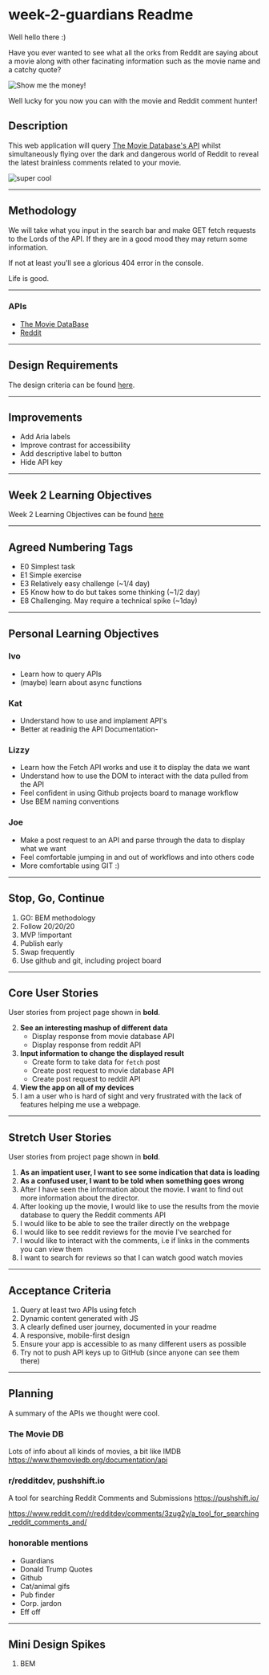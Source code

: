 # week-2-guardians Readme

Well hello there :)

Have you ever wanted to see what all the orks from Reddit are saying about a movie along with other facinating information such as the movie name and a catchy quote?

![Show me the money!](https://media1.giphy.com/media/9HQRIttS5C4Za/200.gif?cid=e1bb72ff49ac33ce53f2abf46d9a2c78f64e7baad5ec826d&rid=200.gif)

Well lucky for you now you can with the movie and Reddit comment hunter!

## Description
This web application will query [The Movie Database's API](https://developers.themoviedb.org/3/getting-started/introduction) whilst simultaneously flying over the dark and dangerous world of Reddit to reveal the latest brainless comments related to your movie.

![super cool](https://media3.giphy.com/media/jba8ucWVAhG9VcUkx9/200.gif?cid=e1bb72ff1e6a09e280bf2dcd3ecf9dcd4ab298821ed7cc8d&rid=200.gif)

---

## Methodology
We will take what you input in the search bar and make GET fetch requests to the Lords of the API. If they are in a good mood they may return some information. 

If not at least you'll see a glorious 404 error in the console.

Life is good.

---

### APIs
- [The Movie DataBase](https://developers.themoviedb.org/3/getting-started/introduction)
- [Reddit](https://www.reddit.com/r/redditdev/comments/3zug2y/a_tool_for_searching_reddit_comments_and/)

---

## Design Requirements
The design criteria can be found [here](https://github.com/foundersandcoders/coursebook/blob/master/week-2/project.md).

---

## Improvements
* Add Aria labels
* Improve contrast for accessibility 
* Add descriptive label to button
* Hide API key 

---

## Week 2 Learning Objectives
Week 2 Learning Objectives can be found [here](https://founders-and-coders.gitbook.io/coursebook/week-2/learning-outcomes)

---

## Agreed Numbering Tags

- E0 Simplest task 
- E1 Simple exercise 
- E3 Relatively easy challenge (~1/4 day)
- E5 Know how to do but takes some thinking (~1/2 day)
- E8 Challenging. May require a technical spike (~1day)

---

## Personal Learning Objectives

### Ivo
- Learn how to query APIs
- (maybe) learn about async functions


### Kat
- Understand how to use and implament API's
- Better at readinig the API Documentation-

### Lizzy
- Learn how the Fetch API works and use it to display the data we want
- Understand how to use the DOM to interact with the data pulled from the API
- Feel confident in using Github projects board to manage workflow
- Use BEM naming conventions

### Joe
- Make a post request to an API and parse through the data to display what we want
- Feel comfortable jumping in and out of workflows and into others code
- More comfortable using GIT :)

---

## Stop, Go, Continue
1. GO: BEM methodology
2. Follow 20/20/20
3. MVP !important 
4. Publish early
5. Swap frequently
6. Use github and git, including project board

---

## Core User Stories
User stories from project page shown in **bold**.

2. **See an interesting mashup of different data**
    - Display response from movie database API
    - Display response from reddit API
3. **Input information to change the displayed result**
    - Create form to take data for ```fetch``` post
    - Create post request to movie database API
    - Create post request to reddit API
5. **View the app on all of my devices**
7. I am a user who is hard of sight and very frustrated with the lack of features helping me use a webpage. 

---

## Stretch User Stories
User stories from project page shown in **bold**.

1. **As an impatient user, I want to see some indication that data is loading**
1. **As a confused user, I want to be told when something goes wrong**
3. After I have seen the information about the movie. I want to find out more information about the director.
4. After looking up the movie, I would like to use the results from the movie database to query the Reddit comments API
5. I would like to be able to see the trailer directly on the webpage
6. I would like to see reddit reviews for the movie I've searched for 
7. I would like to interact with the comments, i.e if links in the comments you can view them 
8. I want to search for reviews so that I can watch good watch movies

---

## Acceptance Criteria
1. Query at least two APIs using fetch
1. Dynamic content generated with JS
1. A clearly defined user journey, documented in your readme
1. A responsive, mobile-first design
1. Ensure your app is accessible to as many different users as possible
1. Try not to push API keys up to GitHub (since anyone can see them there)

---

## Planning
A summary of the APIs we thought were cool.

### The Movie DB 
Lots of info about all kinds of movies, a bit like IMDB
https://www.themoviedb.org/documentation/api

### r/redditdev,  pushshift.io
A tool for searching Reddit Comments and Submissions
https://pushshift.io/

https://www.reddit.com/r/redditdev/comments/3zug2y/a_tool_for_searching_reddit_comments_and/

### honorable mentions
- Guardians 
- Donald Trump Quotes
- Github
- Cat/animal gifs
- Pub finder
- Corp. jardon
- Eff off

---

## Mini Design Spikes
1. BEM 


